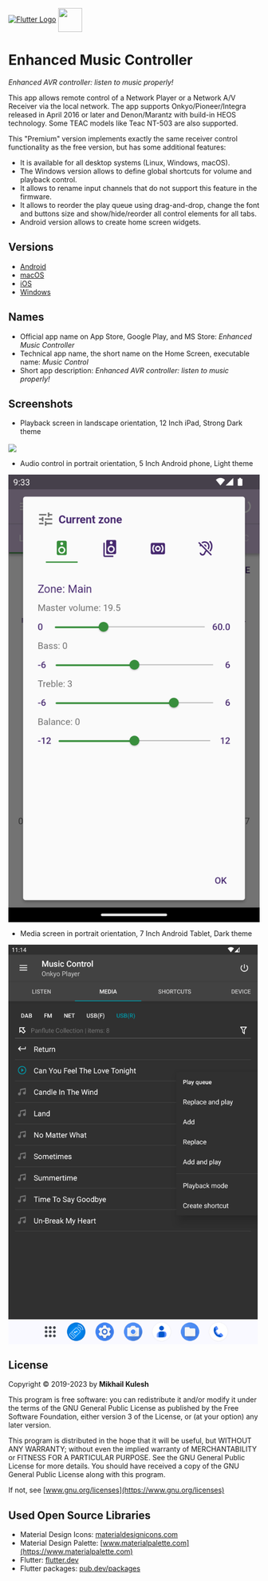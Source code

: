[![Flutter Logo](https://github.com/mkulesh/onpc/blob/onpc-flutter/images/flutter_logo.png)](https://flutter.dev)
<img src="https://github.com/mkulesh/onpc/blob/onpc-flutter/images/icon.png" align="center" height="48" width="48">

# Enhanced Music Controller

*Enhanced AVR controller: listen to music properly!*

This app allows remote control of a Network Player or a Network A/V Receiver via the local network.
The app supports Onkyo/Pioneer/Integra released in April 2016 or later and Denon/Marantz with build-in HEOS technology.
Some TEAC models like Teac NT-503 are also supported.

This "Premium" version implements exactly the same receiver control functionality as the free version, but has some additional features:
- It is available for all desktop systems (Linux, Windows, macOS).
- The Windows version allows to define global shortcuts for volume and playback control.
- It allows to rename input channels that do not support this feature in the firmware.
- It allows to reorder the play queue using drag-and-drop, change the font and buttons size and show/hide/reorder all control elements for all tabs.
- Android version allows to create home screen widgets.

## Versions
* [Android](https://play.google.com/store/apps/details?id=com.mkulesh.onpc.plus)
* [macOS](https://apps.apple.com/app/id1490166845)
* [iOS](https://apps.apple.com/app/id1490166845)
* [Windows](https://www.microsoft.com/store/apps/9P9V57CZ8JG3)

## Names
* Official app name on App Store, Google Play, and MS Store: *Enhanced Music Controller*
* Technical app name, the short name on the Home Screen, executable name: *Music Control*
* Short app description: *Enhanced AVR controller: listen to music properly!*

## Screenshots
* Playback screen in landscape orientation, 12 Inch iPad, Strong Dark theme
<img src="https://github.com/mkulesh/onpc/blob/onpc-flutter/images/screenshots/iPad-12.9-inch-3gen/listen.png" align="center">

* Audio control in portrait orientation, 5 Inch Android phone, Light theme
<img src="https://github.com/mkulesh/onpc/blob/onpc-flutter/images/screenshots/android-phone/audio_control.png" align="center">

* Media screen in portrait orientation, 7 Inch Android Tablet, Dark theme
<img src="https://github.com/mkulesh/onpc/blob/onpc-flutter/images/screenshots/android-7-inch/media.png" align="center" height="800">

## License

Copyright © 2019-2023 by __Mikhail Kulesh__

This program is free software: you can redistribute it and/or modify it under the terms of the GNU General Public License as published by the Free Software Foundation, either version 3 of the License, or (at your option) any later version.

This program is distributed in the hope that it will be useful, but WITHOUT ANY WARRANTY; without even the implied warranty of MERCHANTABILITY or FITNESS FOR A PARTICULAR PURPOSE.  See the GNU General Public License for more details. You should have received a copy of the GNU General Public License along with this program.

If not, see [www.gnu.org/licenses](https://www.gnu.org/licenses)

## Used Open Source Libraries

* Material Design Icons: [materialdesignicons.com](https://materialdesignicons.com)
* Material Design Palette: [www.materialpalette.com](https://www.materialpalette.com)
* Flutter: [flutter.dev](https://flutter.dev)
* Flutter packages: [pub.dev/packages](https://pub.dev/packages)
